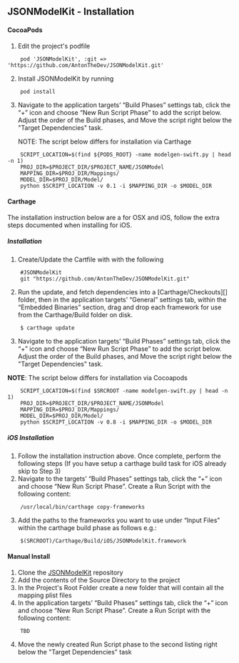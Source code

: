 ## JSONModelKit - Installation

#### CocoaPods

1. Edit the project's podfile

```
	pod 'JSONModelKit', :git => 'https://github.com/AntonTheDev/JSONModelKit.git' 
```
2. Install JSONModelKit by running

```
	pod install
```
3. Navigate to the application targets’ “Build Phases” settings tab, click the “+” icon and choose “New Run Script Phase” to add the script below. Adjust the order of the Build phases, and Move the script right below the "Target Dependencies" task.

	NOTE: The script below differs for installation via Carthage
```	
	SCRIPT_LOCATION=$(find ${PODS_ROOT} -name modelgen-swift.py | head -n 1)
	PROJ_DIR=$PROJECT_DIR/$PROJECT_NAME/JSONModel
	MAPPING_DIR=$PROJ_DIR/Mappings/
	MODEL_DIR=$PROJ_DIR/Model/
	python $SCRIPT_LOCATION -v 0.1 -i $MAPPING_DIR -o $MODEL_DIR
```
	
#### Carthage

The installation instruction below are a for OSX and iOS, follow the extra steps documented when installing for iOS.

##### Installation

1. Create/Update the Cartfile with with the following
	
```
	#JSONModelKit
	git "https://github.com/AntonTheDev/JSONModelKit.git"
```
2. Run the update, and fetch dependencies into a [Carthage/Checkouts][] folder, then in the application targets’ “General” settings tab, within the “Embedded Binaries” section, drag and drop each framework for use from the Carthage/Build folder on disk.
	
```
	$ carthage update
```

3. Navigate to the application targets’ “Build Phases” settings tab, click the “+” icon and choose “New Run Script Phase” to add the script below. Adjust the order of the Build phases, and Move the script right below the "Target Dependencies" task.

**NOTE**: The script below differs for installation via Cocoapods
```
	SCRIPT_LOCATION=$(find $SRCROOT -name modelgen-swift.py | head -n 1)
	PROJ_DIR=$PROJECT_DIR/$PROJECT_NAME/JSONModel
	MAPPING_DIR=$PROJ_DIR/Mappings/
	MODEL_DIR=$PROJ_DIR/Model/
	python $SCRIPT_LOCATION -v 0.8 -i $MAPPING_DIR -o $MODEL_DIR
```

##### iOS Installation

1. Follow the installation instruction above. Once complete, perform the following steps
(If you have setup a carthage build task for iOS already skip to Step 3) 
2. Navigate to the targets’ “Build Phases” settings tab, click the “+” icon and choose “New Run Script Phase”. Create a Run Script with the following content:

```
	/usr/local/bin/carthage copy-frameworks
```
  	
3. Add the paths to the frameworks you want to use under “Input Files” within the carthage build phase as follows e.g.:

```
	$(SRCROOT)/Carthage/Build/iOS/JSONModelKit.framework	
```
  	
  	
#### Manual Install

1. Clone the [JSONModelKit](https://github.com/AntonTheDev/JSONModelKit.git) repository 
2. Add the contents of the Source Directory to the project
3. In the Project's Root Folder create a new folder that will contain all the mapping plist files
4. In the application targets’ “Build Phases” settings tab, click the “+” icon and choose “New Run Script Phase”. Create a Run Script with the following content:
	
``` 
	TBD
```
	
4. Move the newly created Run Script phase to the second listing right below the "Target Dependencies" task


